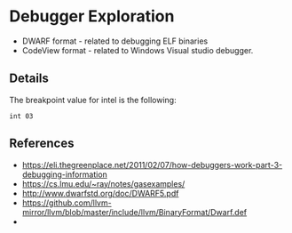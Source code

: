 # Debugger Exploration

* DWARF format - related to debugging ELF binaries
* CodeView format - related to Windows Visual studio debugger.

## Details

The breakpoint value for intel is the following:

```
int 03
```

## References

* https://eli.thegreenplace.net/2011/02/07/how-debuggers-work-part-3-debugging-information
* https://cs.lmu.edu/~ray/notes/gasexamples/
* http://www.dwarfstd.org/doc/DWARF5.pdf
* https://github.com/llvm-mirror/llvm/blob/master/include/llvm/BinaryFormat/Dwarf.def
* 
